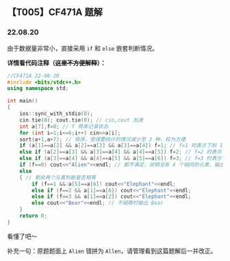 <head>
    <script src="https://cdn.mathjax.org/mathjax/latest/MathJax.js?config=TeX-AMS-MML_HTMLorMML" type="text/javascript"></script>
    <script type="text/x-mathjax-config">
        MathJax.Hub.Config({
            tex2jax: {
            skipTags: ['script', 'noscript', 'style', 'textarea', 'pre'],
            inlineMath: [['$','$']]
            }
        });
    </script>
</head>

## 【T005】CF471A 题解
### 22.08.20

由于数据量非常小，直接采用 ```if``` 和 ```else``` 嵌套判断情况。

**详情看代码注释（~~这里不方便解释~~）：**

```cpp
//CF471A 22-08-20
#include <bits/stdc++.h>
using namespace std;

int main() 
{
	ios::sync_with_stdio(0);
	cin.tie(0); cout.tie(0); // cin,cout 加速
	int a[7],f=0; // f 用来记录状态
	for (int i=1;i<=6;i++) cin>>a[i];
	sort(a+1,a+7); // 排序，使得要统计的情况减少至 3 种，较为方便
	if (a[1]==a[2] && a[2]==a[3] && a[3]==a[4]) f=1; // f=1 时表示下标 1-4 元素相等
	else if (a[2]==a[3] && a[3]==a[4] && a[4]==a[5]) f=2; // f=2 时表示下标 2-5 元素相等
	else if (a[3]==a[4] && a[4]==a[5] && a[5]==a[6]) f=3; // f=3 时表示下标 3-6 元素相等
	if (f==0) cout<<"Alien"<<endl; // 都不满足，说明没有 4 个相同的元素，输出 Alien
	else 
	{ // 剩余两个元素判断是否相等
		if (f==1 && a[5]==a[6]) cout<<"Elephant"<<endl; 
		else if (f==2 && a[1]==a[6]) cout<<"Elephant"<<endl;
		else if (f==3 && a[1]==a[2]) cout<<"Elephant"<<endl;
		else cout<<"Bear"<<endl; // 不相等时输出 Bear
	}
	return 0;
}
```

看懂了吧～

补充一句：原题题面上 ```Alien``` 错拼为 ```Allen```，请管理看到这篇题解后一并改正。
